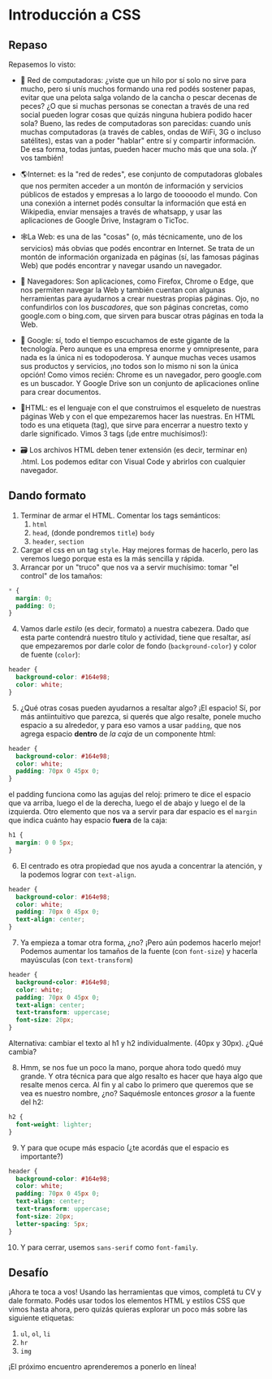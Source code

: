 # Introducción a CSS

## Repaso

Repasemos lo visto:

* 🥅️ Red de computadoras: ¿viste que un hilo por sí solo no sirve para mucho, pero si unís muchos formando una red podés sostener papas, evitar que una pelota salga volando de la cancha o pescar decenas de peces? ¿O que si muchas personas se conectan a través de una red social pueden lograr cosas que quizás ninguna hubiera podido hacer sola?  Bueno, las redes de computadoras son parecidas: cuando unís muchas computadoras (a través de cables, ondas de WiFi, 3G o incluso satélites), estas van a poder "hablar" entre sí y compartir información. De esa forma, todas juntas, pueden hacer mucho más que una sola. ¡Y vos también!

* 🌎️Internet: es la "red de redes", ese conjunto de computadoras globales que nos permiten acceder a un montón de información y servicios públicos de estados y empresas a lo largo de tooooodo el mundo. Con una conexión a internet podés consultar la información que está en Wikipedia, enviar mensajes  a través de whatsapp, y usar las aplicaciones de Google Drive, Instagram o TicToc.

* 🕸️La Web: es una de las "cosas" (o, más técnicamente, uno de los servicios) más obvias que podés encontrar en Internet. Se trata de un montón de información organizada en páginas (sí, las famosas páginas Web) que podés encontrar y navegar usando un navegador.

* 🚢️ Navegadores: Son aplicaciones, como Firefox, Chrome o Edge, que nos permiten  navegar la Web y también cuentan con algunas herramientas para ayudarnos a crear nuestras propias páginas. Ojo, no confundirlos con los _buscadores_, que son páginas concretas, como google.com o bing.com, que sirven para buscar otras páginas en toda la Web.

* 🤔️ Google: sí, todo el tiempo escuchamos de este gigante de la tecnología. Pero aunque es una empresa enorme y omnipresente, para nada es la única ni es todopoderosa. Y aunque muchas veces usamos sus productos y servicios, ¡no todos son lo mismo ni son la única opción! Como vimos recién: Chrome es un navegador, pero google.com es un buscador. Y Google Drive son un conjunto de aplicaciones online para crear documentos.

* 🎉️HTML: es el lenguaje con el que construimos el esqueleto de nuestras páginas Web y con el que empezaremos hacer las nuestras. En HTML todo es una etiqueta (tag), que sirve para encerrar a nuestro texto y darle significado. Vimos 3 tags (¡de entre muchísimos!):

* 🗃️ Los archivos HTML deben tener extensión (es decir, terminar en) .html. Los podemos editar con Visual Code y abrirlos con cualquier navegador.


## Dando formato

1. Terminar de armar el HTML. Comentar los tags semánticos:
   1. `html`
   2. `head`, (donde pondremos `title`) `body`
   3. `header`, `section`
2. Cargar el css en un tag `style`. Hay mejores formas de hacerlo, pero las veremos luego porque esta es la más sencilla y rápida.
3. Arrancar por un "truco" que nos va a servir muchísimo: tomar "el control" de los tamaños:

```css
* {
  margin: 0;
  padding: 0;
}
```

4. Vamos darle _estilo_ (es decir, formato) a nuestra cabezera. Dado que esta parte contendrá nuestro título y actividad, tiene que resaltar, así que empezaremos por darle color de fondo (`background-color`) y color de fuente (`color`):

```css
header {
  background-color: #164e98;
  color: white;
}
```

5. ¿Qué otras cosas pueden ayudarnos a resaltar algo? ¡El espacio! Sí, por más antiintuitivo que parezca, si querés que algo resalte, ponele mucho espacio a su alrededor, y para eso vamos a usar `padding`, que nos agrega espacio **dentro** de _la caja_ de un componente html:

```css
header {
  background-color: #164e98;
  color: white;
  padding: 70px 0 45px 0;
}
```


el padding funciona como las agujas del reloj: primero te dice el espacio que va arriba, luego el de la derecha, luego el de abajo y luego el de la izquierda. Otro elemento que nos va a servir para dar espacio es el `margin` que indica cuánto hay espacio **fuera** de la caja:

```css
h1 {
  margin: 0 0 5px;
}
```

6. El centrado es otra propiedad que nos ayuda a concentrar la atención, y la podemos lograr con `text-align`.

```css
header {
  background-color: #164e98;
  color: white;
  padding: 70px 0 45px 0;
  text-align: center;
}
```

7. Ya empieza a tomar otra forma, ¿no? ¡Pero aún podemos hacerlo mejor! Podemos aumentar los tamaños de la fuente (con `font-size`) y hacerla mayúsculas (con `text-transform`)

```css
header {
  background-color: #164e98;
  color: white;
  padding: 70px 0 45px 0;
  text-align: center;
  text-transform: uppercase;
  font-size: 20px;
}
```

Alternativa: cambiar el texto al h1 y h2 individualmente. (40px y 30px). ¿Qué cambia?

8. Hmm, se nos fue un poco la mano, porque ahora todo quedó muy grande. Y otra técnica para que algo resalto es hacer que haya algo que resalte menos cerca. Al fin y al cabo lo primero que queremos que se vea es nuestro nombre, ¿no? Saquémosle entonces _grosor_ a la fuente del h2:

```css
h2 {
  font-weight: lighter;
}
```

9. Y para que ocupe más espacio (¿te acordás que el espacio es importante?)

```css
header {
  background-color: #164e98;
  color: white;
  padding: 70px 0 45px 0;
  text-align: center;
  text-transform: uppercase;
  font-size: 20px;
  letter-spacing: 5px;
}
```

10. Y para cerrar, usemos `sans-serif` como `font-family`.

## Desafío

¡Ahora te toca a vos! Usando las herramientas que vimos, completá tu CV y dale formato. Podés usar todos los elementos HTML y estilos CSS que vimos hasta ahora, pero quizás quieras explorar un poco más sobre las siguiente etiquetas:

1. `ul`, `ol`, `li`
3. `hr`
2. `img`

¡El próximo encuentro aprenderemos a ponerlo en línea!
